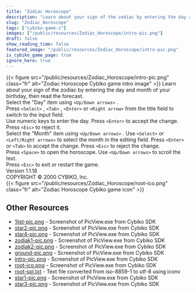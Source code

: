 ```yaml
---
title: "Zodiac Horoscope"
description: "Learn about your sign of the zodiac by entering the day and month of your birthday, then read the forecast. Select the \"Day\" item using `<Up/Down arrows>` . Press `<Select>` , `<Tab>` , `<Enter>`  or `<Right arrow>`  from the title field to switch to the input field. Use numer..."
slug: "Zodiac_Horoscope"
tags: ["cybiko-game-z"]
images: ["/public/resources/Zodiac_Horoscope/intro-pic.png"]
draft: false
show_reading_time: false
featured_image: "/public/resources/Zodiac_Horoscope/intro-pic.png"
is_cybiko_game_page: true
ignore_hero: true
---
```

{{< figure src="/public/resources/Zodiac_Horoscope/intro-pic.png" class="fr" alt="Zodiac Horoscope Cybiko game intro image" >}}
Learn about your sign of the zodiac by entering the day and month of your birthday, then read the forecast. \
Select the "Day" item using `<Up/Down arrows>` . \
Press `<Select>` , `<Tab>` , `<Enter>`  or `<Right arrow>`  from the title field to switch to the input field. \
Use numeric keys to enter the day. Press `<Enter>`  to accept the change. Press `<Esc>`  to reject it. \
Select the "Month" item using `<Up/Down arrows>` . Use `<Select>`  or `<Left/Right arrows>`  to select the month in the editing field. Press `<Enter>`  or `<Tab>`  to accept the change. Press `<Esc>`  to reject the change. \
Press `<Space>`  to open the horoscope. Use `<Up/Down arrows>`  to scroll the text. \
Press `<Esc>`  to exit or restart the game. \
 Version 1.1.18 \
COPYRIGHT © 2000 CYBIKO, Inc. \
 {{< figure src="/public/resources/Zodiac_Horoscope/root-ico.png" class="fr" alt="Zodiac Horoscope Cybiko game icon" >}}

## Other Resources
* [1list-pic.png](/public/resources/Zodiac_Horoscope/1list-pic.png) - Screenshot of PicView.exe from Cybiko SDK
* [star2-pic.png](/public/resources/Zodiac_Horoscope/star2-pic.png) - Screenshot of PicView.exe from Cybiko SDK
* [star4-pic.png](/public/resources/Zodiac_Horoscope/star4-pic.png) - Screenshot of PicView.exe from Cybiko SDK
* [zodiak1-pic.png](/public/resources/Zodiac_Horoscope/zodiak1-pic.png) - Screenshot of PicView.exe from Cybiko SDK
* [zodiak2-pic.png](/public/resources/Zodiac_Horoscope/zodiak2-pic.png) - Screenshot of PicView.exe from Cybiko SDK
* [ground-pic.png](/public/resources/Zodiac_Horoscope/ground-pic.png) - Screenshot of PicView.exe from Cybiko SDK
* [intro-pic.png](/public/resources/Zodiac_Horoscope/intro-pic.png) - Screenshot of PicView.exe from Cybiko SDK
* [root-ico.png](/public/resources/Zodiac_Horoscope/root-ico.png) - Screenshot of PicView.exe from Cybiko SDK
* [root-spl.txt](/public/resources/Zodiac_Horoscope/root-spl.txt) - Text file converted from iso-8859-1 to utf-8 using iconv
* [star1-pic.png](/public/resources/Zodiac_Horoscope/star1-pic.png) - Screenshot of PicView.exe from Cybiko SDK
* [star3-pic.png](/public/resources/Zodiac_Horoscope/star3-pic.png) - Screenshot of PicView.exe from Cybiko SDK
